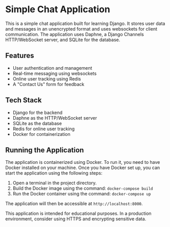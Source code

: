 # Simple Chat Application

This is a simple chat application built for learning Django. It stores user data and messages in an unencrypted format and uses websockets for client communication. The application uses Daphne, a Django Channels HTTP/WebSocket server, and SQLite for the database.

## Features

- User authentication and management
- Real-time messaging using websockets
- Online user tracking using Redis
- A "Contact Us" form for feedback

## Tech Stack

- Django for the backend
- Daphne as the HTTP/WebSocket server
- SQLite as the database
- Redis for online user tracking
- Docker for containerization

## Running the Application

The application is containerized using Docker. To run it, you need to have Docker installed on your machine. Once you have Docker set up, you can start the application using the following steps:

1. Open a terminal in the project directory.
2. Build the Docker image using the command: `docker-compose build`
3. Run the Docker container using the command: `docker-compose up`

The application will then be accessible at `http://localhost:8000`.

This application is intended for educational purposes. In a production environment, consider using HTTPS and encrypting sensitive data.
